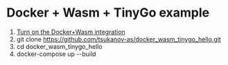 # Docker + Wasm + TinyGo example

1. [Turn on the Docker+Wasm integration](https://docs.docker.com/desktop/wasm/#turn-on-the-dockerwasm-integration)
2. git clone https://github.com/tsukanov-as/docker_wasm_tinygo_hello.git
3. cd docker_wasm_tinygo_hello
4. docker-compose up --build
